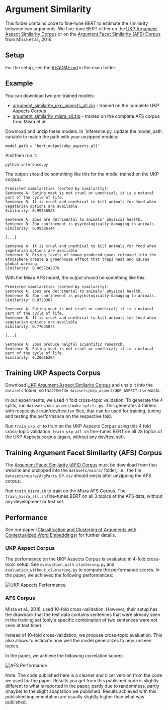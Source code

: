# Argument Similarity
This folder contains code to fine-tune BERT to estimate the similarity between two arguments. We fine-tune BERT either on the [UKP Argument Aspect Similarity Corpus](https://www.informatik.tu-darmstadt.de/ukp/research_6/data/argumentation_mining_1/ukp_argument_aspect_similarity_corpus/ukp_argument_aspect_similarity_corpus.en.jsp) or on the [Argument Facet Similarity (AFS) Corpus](https://nlds.soe.ucsc.edu/node/44) from Misra et al., 2016.

## Setup
For the setup, see the [README.md](https://github.com/UKPLab/acl2019-BERT-argument-classification-and-clustering/) in the main folder.

## Example
You can download two pre-trained models:
- [argument_similarity_ukp_aspects_all.zip](https://public.ukp.informatik.tu-darmstadt.de/reimers/2019_acl-BERT-argument-classification-and-clustering/models/argument_similarity_ukp_aspects_all.zip) - trained on the complete UKP Aspects Corpus
- [argument_similarity_misra_all.zip](https://public.ukp.informatik.tu-darmstadt.de/reimers/2019_acl-BERT-argument-classification-and-clustering/models/argument_similarity_misra_all.zip) - trained on the complete AFS corpus from Misra et al.

Download and unzip these models. In `inference.py, update the model_path variable to match the path with your unzipped models:
```
model_path = 'bert_output/ukp_aspects_all'
```

And then run it:
```
python inference.py
```

The output should be something like this for the model trained on the UKP corpus:
```
Predicted similarities (sorted by similarity):
Sentence A: Eating meat is not cruel or unethical; it is a natural part of the cycle of life.
Sentence B: It is cruel and unethical to kill animals for food when vegetarian options are available
Similarity: 0.99436545

Sentence A: Zoos are detrimental to animals' physical health.
Sentence B: Zoo confinement is psychologically damaging to animals.
Similarity: 0.99386144

[...]

Sentence A: It is cruel and unethical to kill animals for food when vegetarian options are available
Sentence B: Rising levels of human-produced gases released into the atmosphere create a greenhouse effect that traps heat and causes global warming.
Similarity: 0.0057242378
```

With the Misra AFS model, the output should be something like this:
```
Predicted similarities (sorted by similarity):
Sentence A: Zoos are detrimental to animals' physical health.
Sentence B: Zoo confinement is psychologically damaging to animals.
Similarity: 0.8723387

Sentence A: Eating meat is not cruel or unethical; it is a natural part of the cycle of life.
Sentence B: It is cruel and unethical to kill animals for food when vegetarian options are available
Similarity: 0.77635074

[...]

Sentence A: Zoos produce helpful scientific research.
Sentence B: Eating meat is not cruel or unethical; it is a natural part of the cycle of life.
Similarity: 0.20616204
```

## Training UKP Aspects Corpus
Download [UKP Argument Aspect Similarity Corpus](https://www.informatik.tu-darmstadt.de/ukp/research_6/data/argumentation_mining_1/ukp_argument_aspect_similarity_corpus/ukp_argument_aspect_similarity_corpus.en.jsp) and unzip it into the `datasets` folder, so that the file `datasets/ukp_aspect/UKP_ASPECT.tsv` exists.

In our experiments, we used 4 fold cross-topic validation. To generate the 4 splits, run `datasets/ukp_aspect/make_splits.py`. This generates 4 folders with respecitive train/dev/test.tsv files, that can be used for training, tuning and testing the performance on the respective fold.

Run `train_ukp.sh` to train on the  UKP Aspects Corpus using this 4 fold cross-topic validation. `train_ukp_all.sh` fine-tunes BERT on all 28 topics of the UKP Aspects corpus (again, without any dev/test set).

## Training Argument Facet Similarity (AFS) Corpus

The [Argument Facet Similarity (AFS) Corpus](https://nlds.soe.ucsc.edu/node/44) must be download from that website and unzipped into the `datasets/misra/` folder, i.e., the file `datasets/misra/ArgParis_DP.csv` should exists after unzipping the AFS corpus.

Run `train_misra.sh` to train on the Misra AFS Corpus. The `train_misra_all.sh` fine-tunes BERT on all 3 topics of the AFS data, without any development or test set.

## Performance
See our paper ([Classification and Clustering of Arguments with Contextualized Word Embeddings](https://arxiv.org/abs/1906.09821))  for further details.

### UKP Aspect Corpus
The performance on the UKP Aspects Corpus is evaluated in 4-fold cross-topic setup. See `evaluation_with_clustering.py` and `evaluation_without_clustering.py` to compute the performance scores. In the paper, we achieved the following performances:

![UKP Aspects Performance](https://public.ukp.informatik.tu-darmstadt.de/reimers/2019_acl-BERT-argument-classification-and-clustering/images/table_UKP_Aspects_results.png)

### AFS Corpus
Misra et al., 2016, used 10-fold cross-validation. However, their setup has the drawback that the test data contains sentences that were already seen in the training set (only a specific combination of two sentences were not seen at test time).

Instead of 10-fold cross-validation, we propose cross-topic evaluation. This also allows to estimate how well the model generalizes to new, unseen topics.

In the paper, we achieve the following correlation scores:

![AFS Performance](https://public.ukp.informatik.tu-darmstadt.de/reimers/2019_acl-BERT-argument-classification-and-clustering/images/table_AFS_results.png)

Note: The code published here is a cleaner and nicer version from the code we used for the paper. Results you get from this published code is slightly different to what is reported in the paper, partly due to randomness, partly (maybe) to the slight adaptation we published. Results achieved with this published implementation are usually slightly higher than what was published.
